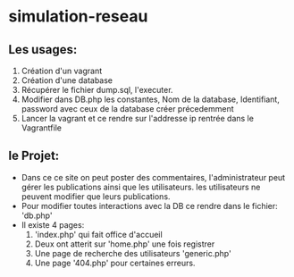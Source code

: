 # simulation-reseau

## Les usages: 

1) Création d'un vagrant
2) Création d'une database
3) Récupérer le fichier dump.sql, l'executer.
4) Modifier dans DB.php les constantes, Nom de la database, Identifiant, password avec ceux de la database créer précedemment
5) Lancer la vagrant et ce rendre sur l'addresse ip rentrée dans le Vagrantfile

## le Projet: 

- Dans ce ce site on peut poster des commentaires, l'administrateur peut gérer les publications ainsi que les utilisateurs. les utilisateurs ne peuvent modifier que leurs publications.
- Pour modifier toutes interactions avec la DB ce rendre dans le fichier: 'db.php'
- Il existe 4 pages:
    1) 'index.php' qui fait office d'accueil
    2) Deux ont atterit sur 'home.php' une fois registrer
    3) Une page de recherche des utilisateurs 'generic.php'
    4) Une page '404.php' pour certaines erreurs.

